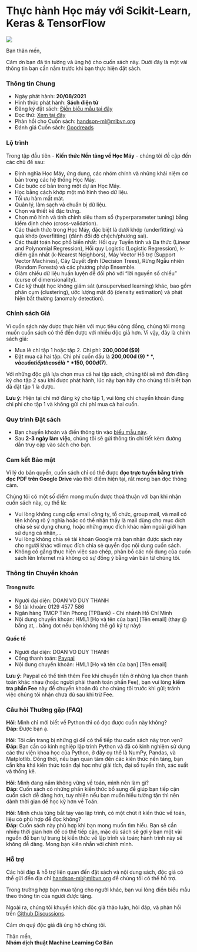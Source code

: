 # Thực hành Học máy với Scikit-Learn, Keras & TensorFlow

![](cover.png)

Bạn thân mến,

Cảm ơn bạn đã tin tưởng và ủng hộ cho cuốn sách này. Dưới đây là một vài thông tin bạn cần nắm trước khi bạn thực hiện đặt sách. 

### Thông tin Chung

* Ngày phát hành: **20/08/2021**
* Hình thức phát hành: **Sách điện tử**
* Đăng ký đặt sách: [Điền biểu mẫu tại đây](https://forms.gle/npLF1U4Xb9EKcesZ8)
* Đọc thử: [Xem tại đây](https://drive.google.com/file/d/1y-jjYf_KNPS2DNqjqUmcZjhwUTmEqBKQ/view?usp=sharing)
* Phản hổi cho Cuốn sách: [handson-ml@mlbvn.org](mailto:handson-ml@mlbvn.org)
* Đánh giá Cuốn sách: [Goodreads](https://www.goodreads.com/book/show/58798645)

### Lộ trình

Trong tập đầu tiên - **Kiến thức Nền tảng về Học Máy** - chúng tôi đề cập đến các chủ đề sau:

* Định nghĩa Học Máy, ứng dụng, các nhóm chính và những khái niệm cơ bản trong các hệ thống Học Máy.
* Các bước cơ bản trong một dự án Học Máy.
* Học bằng cách khớp một mô hình theo dữ liệu.
* Tối ưu hàm mất mát.
* Quản lý, làm sạch và chuẩn bị dữ liệu.
* Chọn và thiết kế đặc trưng.
* Chọn mô hình và tinh chỉnh siêu tham số (hyperparameter tuning) bằng kiểm định chéo (cross-validation).
* Các thách thức trong Học Máy, đặc biệt là dưới khớp (underfitting) và quá khớp (overfitting)
(đánh đổi độ chệch/phương sai).
* Các thuật toán học phổ biến nhất: Hồi quy Tuyến tính và Đa thức (Linear and Polynomial
Regression), Hồi quy Logistic (Logistic Regression), k-điểm gần nhất (k-Nearest Neighbors),
Máy Vector Hỗ trợ (Support Vector Machines), Cây Quyết định (Decision Trees), Rừng Ngẫu
nhiên (Random Forests) và các phương pháp Ensemble.
* Giảm chiều dữ liệu huấn luyện để đối phó với “lời nguyền số chiều” (curse of dimensionality).
* Các kỹ thuật học không giám sát (unsupervised learning) khác, bao gồm phân cụm (clustering),
ước lượng mật độ (density estimation) và phát hiện bất thường (anomaly detection).

### Chính sách Giá

Vì cuốn sách này được thực hiện với mục tiêu cộng đồng, chúng tôi mong muốn cuốn sách có thể đến được với nhiều độc giả hơn. 
Vì vậy, đây là chính sách giá:

* Mua lẻ chỉ tập 1 hoặc tập 2. Chi phí: **200,000đ ($9)**
* Đặt mua cả hai tập. Chi phí cuốn đầu là **200,000đ ($9)**, và cuốn tiếp theo sẽ là **150,000đ ($7)**.

Với những độc giả lựa chọn mua cả hai tập sách, chúng tôi sẽ mở đơn đăng ký cho tập 2 sau khi được phát hành, 
lúc này bạn hãy cho chúng tôi biết bạn đã đặt tập 1 là được.

**Lưu ý:** Hiện tại chỉ mở đăng ký cho tập 1, vui lòng chỉ chuyển khoản đúng chi phí cho tập 1 
và không gửi chi phí mua cả hai cuốn.

### Quy trình Đặt sách

* Bạn chuyển khoản và điền thông tin vào [biểu mẫu này](https://forms.gle/npLF1U4Xb9EKcesZ8).
* Sau **2-3 ngày làm việc**, chúng tôi sẽ gửi thông tin chi tiết kèm đường dẫn truy cập vào sách cho bạn.

### Cam kết Bảo mật
Vì lý do bản quyền, cuốn sách chỉ có thể được **đọc trực tuyến bằng trình đọc PDF trên Google Drive** 
vào thời điểm hiện tại, rất mong bạn đọc thông cảm. 

Chúng tôi có một số điểm mong muốn được thoả thuận với bạn khi nhận cuốn sách này, cụ thể là:

* Vui lòng không cung cấp email công ty, tổ chức, group mail, và mail có tên không rõ ý nghĩa hoặc có thể nhận thấy 
là mail dùng cho mục đích chia sẻ sử dụng chung, hoặc những mục đích khác nằm ngoài giới hạn sử dụng cá nhân,...
* Vui lòng không chia sẻ tài khoản Google mà bạn nhận được sách này cho người khác với mục đích chia sẻ quyền đọc nội dung cuốn sách.
* Không cố gắng thực hiện việc sao chép, phân bổ các nội dung của cuốn sách lên Internet mà không có sự đồng ý bằng văn bản từ chúng tôi.

### Thông tin Chuyển khoản
#### Trong nước

* Người đại diện: DOAN VO DUY THANH
* Số tài khoản: 0129 4577 586
* Ngân hàng TMCP Tiên Phong (TPBank) - Chi nhánh Hồ Chí Minh
* Nội dung chuyển khoản: HML1 [Họ và tên của bạn] [Tên email] (thay @ bằng at, . bằng dot nếu bạn không thể gõ ký tự này)

#### Quốc tế

* Người đại diện: DOAN VO DUY THANH
* Cổng thanh toán: [Paypal](https://www.paypal.com/paypalme/duythanhvn)
* Nội dung chuyển khoản: HML1 [Họ và tên của bạn] [Tên email]

**Lưu ý:** Paypal có thể tính thêm Fee khi chuyển tiền ở những lựa chọn thanh toán khác nhau (hoặc người phải thanh toán phần Fee), 
bạn vui lòng **kiểm tra phần Fee** này để chuyển khoản đủ cho chúng tôi trước khi gửi; tránh việc chúng tôi nhận chưa đủ sau khi trừ Fee.

### Câu hỏi Thường gặp (FAQ)
**Hỏi**: Mình chỉ mới biết về Python thì có đọc được cuốn này không?<br/>
**Đáp**: Được bạn ạ.

**Hỏi**: Tôi cần trang bị những gì để có thể tiếp thu cuốn sách này trọn vẹn?<br/>
**Đáp**: Bạn cần có kinh nghiệp lập trình Python và đã có kinh nghiệm sử dụng các thư viện khoa học của Python,
ở đây cụ thể là NumPy, Pandas, và Matplotlib. Đồng thời, nếu bạn  quan tâm đến các kiến thức nền tảng, 
bạn cần kha khá kiến thức toán đại học như giải tích, đại số tuyến tính, xác suất và thống kê.

**Hỏi**: Mình đang nắm không vững về toán, mình nên làm gì?<br/>
**Đáp**: Cuốn sách có những phần kiến thức bổ sung để giúp bạn tiếp cận cuốn sách dễ dàng hơn, 
tuy nhiên nếu bạn muốn hiểu tường tận thì nên dành thời gian để học kỹ hơn về Toán.

**Hỏi**: Mình chưa từng bắt tay vào lập trình, có một chút ít kiến thức về toán, liệu có phù hợp để đọc không?<br/>
**Đáp**: Cuốn sách này phù hợp khi bạn mong muốn tìm hiểu. Bạn sẽ cần nhiều thời gian hơn để có thể tiếp cận,
mặc dù sách sẽ gợi ý bạn một vài nguồn để bạn tự trang bị kiến thức về lập trình và toán; hành trình này sẽ không dễ dàng.
Mong bạn kiên nhẫn với chính mình.

### Hỗ trợ

Các hỏi đáp & hỗ trợ liên quan đến đặt sách và nội dung sách, độc giả có thể gửi đến 
địa chỉ [handson-ml@mlbvn.org](mailto:handson-ml@mlbvn.org) để chúng tôi có thể hỗ trợ.

Trong trường hợp bạn mua tặng cho người khác, 
bạn vui lòng điền biểu mẫu theo thông tin của người được tặng.

Ngoài ra, chúng tôi khuyến khích độc giả thảo luận, hỏi đáp, 
và phản hồi trên [Github Discussions](https://github.com/mlbvn/handson-ml2-vn/discussions).

Cảm ơn quý độc giả đã ủng hộ chúng tôi.

Thân mến,<br/>
**Nhóm dịch thuật Machine Learning Cơ Bản**
